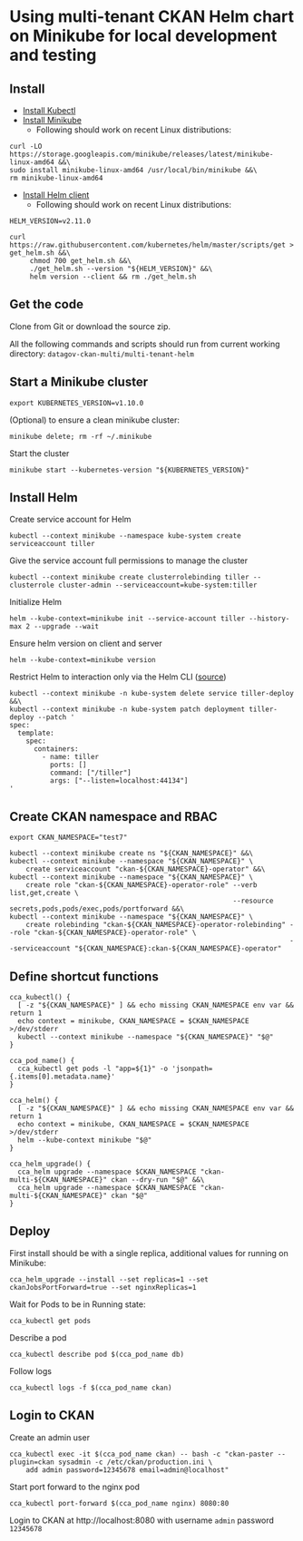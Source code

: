 # Using multi-tenant CKAN Helm chart on Minikube for local development and testing

## Install

* [Install Kubectl](https://kubernetes.io/docs/tasks/tools/install-kubectl/)
* [Install Minikube](https://kubernetes.io/docs/tasks/tools/install-minikube/)
  * Following should work on recent Linux distributions:

```
curl -LO https://storage.googleapis.com/minikube/releases/latest/minikube-linux-amd64 &&\
sudo install minikube-linux-amd64 /usr/local/bin/minikube &&\
rm minikube-linux-amd64
```

* [Install Helm client](https://docs.helm.sh/using_helm/#installing-helm)
  * Following should work on recent Linux distributions:

```
HELM_VERSION=v2.11.0

curl https://raw.githubusercontent.com/kubernetes/helm/master/scripts/get > get_helm.sh &&\
     chmod 700 get_helm.sh &&\
     ./get_helm.sh --version "${HELM_VERSION}" &&\
     helm version --client && rm ./get_helm.sh
```

## Get the code

Clone from Git or download the source zip.

All the following commands and scripts should run from current working directory: `datagov-ckan-multi/multi-tenant-helm`

## Start a Minikube cluster

```
export KUBERNETES_VERSION=v1.10.0
```

(Optional) to ensure a clean minikube cluster:

```
minikube delete; rm -rf ~/.minikube
```

Start the cluster

```
minikube start --kubernetes-version "${KUBERNETES_VERSION}"
```

## Install Helm

Create service account for Helm

```
kubectl --context minikube --namespace kube-system create serviceaccount tiller
```

Give the service account full permissions to manage the cluster

```
kubectl --context minikube create clusterrolebinding tiller --clusterrole cluster-admin --serviceaccount=kube-system:tiller
```

Initialize Helm

```
helm --kube-context=minikube init --service-account tiller --history-max 2 --upgrade --wait
```

Ensure helm version on client and server

```
helm --kube-context=minikube version
```

Restrict Helm to interaction only via the Helm CLI ([source](https://engineering.bitnami.com/articles/helm-security.html))

```
kubectl --context minikube -n kube-system delete service tiller-deploy &&\
kubectl --context minikube -n kube-system patch deployment tiller-deploy --patch '
spec:
  template:
    spec:
      containers:
        - name: tiller
          ports: []
          command: ["/tiller"]
          args: ["--listen=localhost:44134"]
'
```

## Create CKAN namespace and RBAC

```
export CKAN_NAMESPACE="test7"

kubectl --context minikube create ns "${CKAN_NAMESPACE}" &&\
kubectl --context minikube --namespace "${CKAN_NAMESPACE}" \
    create serviceaccount "ckan-${CKAN_NAMESPACE}-operator" &&\
kubectl --context minikube --namespace "${CKAN_NAMESPACE}" \
    create role "ckan-${CKAN_NAMESPACE}-operator-role" --verb list,get,create \
                                                       --resource secrets,pods,pods/exec,pods/portforward &&\
kubectl --context minikube --namespace "${CKAN_NAMESPACE}" \
    create rolebinding "ckan-${CKAN_NAMESPACE}-operator-rolebinding" --role "ckan-${CKAN_NAMESPACE}-operator-role" \
                                                                     --serviceaccount "${CKAN_NAMESPACE}:ckan-${CKAN_NAMESPACE}-operator"
```

## Define shortcut functions

```
cca_kubectl() {
  [ -z "${CKAN_NAMESPACE}" ] && echo missing CKAN_NAMESPACE env var && return 1
  echo context = minikube, CKAN_NAMESPACE = $CKAN_NAMESPACE >/dev/stderr
  kubectl --context minikube --namespace "${CKAN_NAMESPACE}" "$@"
}

cca_pod_name() {
  cca_kubectl get pods -l "app=${1}" -o 'jsonpath={.items[0].metadata.name}'
}

cca_helm() {
  [ -z "${CKAN_NAMESPACE}" ] && echo missing CKAN_NAMESPACE env var && return 1
  echo context = minikube, CKAN_NAMESPACE = $CKAN_NAMESPACE  >/dev/stderr
  helm --kube-context minikube "$@"
}

cca_helm_upgrade() {
  cca_helm upgrade --namespace $CKAN_NAMESPACE "ckan-multi-${CKAN_NAMESPACE}" ckan --dry-run "$@" &&\
  cca_helm upgrade --namespace $CKAN_NAMESPACE "ckan-multi-${CKAN_NAMESPACE}" ckan "$@"
}
```

## Deploy

First install should be with a single replica, additional values for running on Minikube:

```
cca_helm_upgrade --install --set replicas=1 --set ckanJobsPortForward=true --set nginxReplicas=1
```

Wait for Pods to be in Running state:

```
cca_kubectl get pods
```

Describe a pod

```
cca_kubectl describe pod $(cca_pod_name db)
```

Follow logs

```
cca_kubectl logs -f $(cca_pod_name ckan)
```

## Login to CKAN

Create an admin user

```
cca_kubectl exec -it $(cca_pod_name ckan) -- bash -c "ckan-paster --plugin=ckan sysadmin -c /etc/ckan/production.ini \
    add admin password=12345678 email=admin@localhost"
```

Start port forward to the nginx pod

```
cca_kubectl port-forward $(cca_pod_name nginx) 8080:80
```

Login to CKAN at http://localhost:8080 with username `admin` password `12345678`
